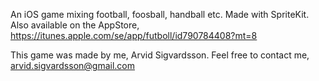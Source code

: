 An iOS game mixing football, foosball, handball etc. Made with SpriteKit. Also available on the AppStore, https://itunes.apple.com/se/app/futboll/id790784408?mt=8

This game was made by me, Arvid Sigvardsson. Feel free to contact me, arvid.sigvardsson@gmail.com